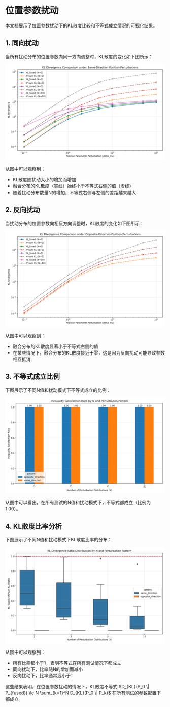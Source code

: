# 位置参数扰动

本文档展示了位置参数扰动下的KL散度比较和不等式成立情况的可视化结果。

## 1. 同向扰动

当所有扰动分布的位置参数向同一方向调整时，KL散度的变化如下图所示：

<img src="../assets/position_only_same_direction.png" alt="同向位置参数扰动下的KL散度比较">

从图中可以观察到：
- KL散度随扰动大小的增加而增加
- 融合分布的KL散度（实线）始终小于不等式右侧的值（虚线）
- 随着扰动分布数量N的增加，不等式右侧与左侧的差距越来越大

## 2. 反向扰动

当扰动分布的位置参数向相反方向调整时，KL散度的变化如下图所示：

<img src="../assets/position_only_opposite_direction.png" alt="反向位置参数扰动下的KL散度比较">

从图中可以观察到：
- 融合分布的KL散度显著小于不等式右侧的值
- 在某些情况下，融合分布的KL散度接近于零，这是因为反向扰动可能导致参数相互抵消

## 3. 不等式成立比例

下图展示了不同N值和扰动模式下不等式成立的比例：

<img src="../assets/position_only_inequality_holds.png" alt="位置参数扰动下不等式成立的比例">

从图中可以看出，在所有测试的N值和扰动模式下，不等式都成立（比例为1.00）。

## 4. KL散度比率分析

下图展示了不同N值和扰动模式下KL散度比率的分布：

<img src="../assets/position_only_ratio_boxplot.png" alt="位置参数扰动下的KL散度比率">

从图中可以观察到：
- 所有比率都小于1，表明不等式在所有测试情况下都成立
- 同向扰动下，比率随N的增加而减小
- 反向扰动下，比率通常远小于1

这些结果表明，在位置参数扰动的情况下，KL散度不等式 $D_{KL}(P_0 \| P_{fused}) \le N \sum_{k=1}^N D_{KL}(P_0 \| P_k)$ 在所有测试的参数配置下都成立。
